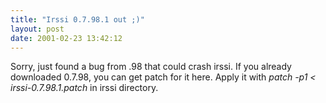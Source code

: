 ```yaml
---
title: "Irssi 0.7.98.1 out ;)"
layout: post
date: 2001-02-23 13:42:12
---
```

Sorry, just found a bug from .98 that could crash irssi. If you already
downloaded 0.7.98, you can get patch for it here. Apply it with *patch
-p1 \< irssi-0.7.98.1.patch* in irssi directory.

